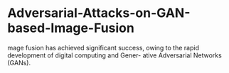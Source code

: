 # Adversarial-Attacks-on-GAN-based-Image-Fusion
mage fusion has achieved significant success, owing to the rapid development of digital computing and Gener- ative Adversarial Networks (GANs). 
